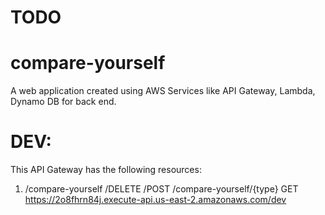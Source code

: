 # TODO
# compare-yourself 
A web application created using AWS Services like API Gateway, Lambda, Dynamo DB for back end.

# DEV:
This API Gateway has the following resources:
1) /compare-yourself
   /DELETE
   /POST
   /compare-yourself/{type}
   GET
https://2o8fhrn84j.execute-api.us-east-2.amazonaws.com/dev

